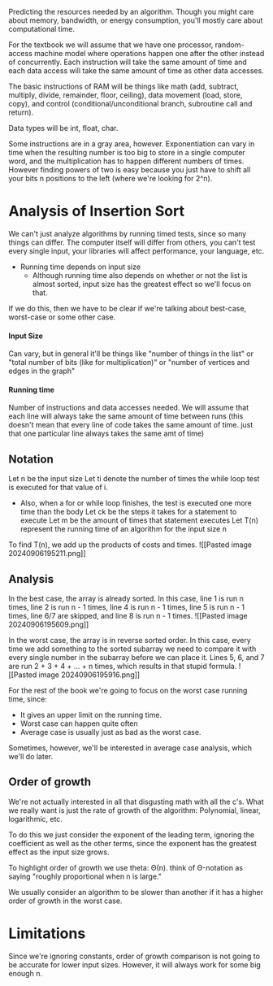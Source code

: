 Predicting the resources needed by an algorithm. Though you might care about memory, bandwidth, or energy consumption, you'll mostly care about computational time. 

For the textbook we will assume that we have one processor, random-access machine model where operations happen one after the other instead of concurrently. Each instruction will take the same amount of time and each data access will take the same amount of time as other data accesses.

The basic instructions of RAM will be things like math (add, subtract, multiply, divide, remainder, floor, ceiling), data movement (load, store, copy), and control (conditional/unconditional branch, subroutine call and return).

Data types will be int, float, char. 

Some instructions are in a gray area, however. Exponentiation can vary in time when the resulting number is too big to store in a single computer word, and the multiplication has to happen different numbers of times. However finding powers of two is easy because you just have to shift all your bits n positions to the left (where we're looking for 2^n).

# Analysis of Insertion Sort
We can't just analyze algorithms by running timed tests, since so many things can differ. The computer itself will differ from others, you can't test every single input, your libraries will affect performance, your language, etc.

- Running time depends on input size
	- Although running time also depends on whether or not the list is almost sorted, input size has the greatest effect so we'll focus on that.

If we do this, then we have to be clear if we're talking about best-case, worst-case or some other case.

#### Input Size
Can vary, but in general it'll be things like "number of things in the list" or "total number of bits (like for multiplication)" or "number of vertices and edges in the graph"

#### Running time
Number of instructions and data accesses needed. We will assume that each line will always take the same amount of time between runs (this doesn't mean that every line of code takes the same amount of time. just that one particular line always takes the same amt of time)

## Notation
Let n be the input size
Let ti denote the number of times the while loop test is executed for that value of i.
- Also, when a for or while loop finishes, the test is executed one more time than the body
Let ck be the steps it takes for a statement to execute
Let m be the amount of times that statement executes
Let T(n) represent the running time of an algorithm for the input size n

To find T(n), we add up the products of costs and times.
![[Pasted image 20240906195211.png]]

## Analysis
In the best case, the array is already sorted. In this case, line 1 is run n times, line 2 is run n - 1 times, line 4 is run n - 1 times, line 5 is run n - 1 times, line 6/7 are skipped, and line 8 is run n - 1 times.
![[Pasted image 20240906195609.png]]

In the worst case, the array is in reverse sorted order. In this case, every time we add something to the sorted subarray we need to compare it with every single number in the subarray before we can place it. Lines 5, 6, and 7 are run 2 + 3 + 4 + ... + n times, which results in that stupid formula.
![[Pasted image 20240906195916.png]]

For the rest of the book we're going to focus on the worst case running time, since:
- It gives an upper limit on the running time.
- Worst case can happen quite often
- Average case is usually just as bad as the worst case.

Sometimes, however, we'll be interested in average case analysis, which we'll do later.

## Order of growth
We're not actually interested in all that disgusting math with all the c's. What we really want is just the rate of growth of the algorithm: Polynomial, linear, logarithmic, etc. 

To do this we just consider the exponent of the leading term, ignoring the coefficient as well as the other terms, since the exponent has the greatest effect as the input size grows. 

To highlight order of growth we use theta: Θ(n). think of Θ-notation as saying "roughly proportional when n is large." 

We usually consider an algorithm to be slower than another if it has a higher order of growth in the worst case.

# Limitations
Since we're ignoring constants, order of growth comparison is not going to be accurate for lower input sizes. However, it will always work for some big enough n.